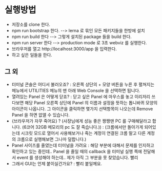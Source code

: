 # 실행방법

- 저장소를 clone 한다.
- npm run bootstrap 한다. --> lerna 로 묶인 모든 패키지들을 한방에 설치
- npm run build 한다 --> 그렇게 설치된 package 들을 build 한다.
- npm run server 한다 --> production mode 로 3초 webviz 를 실행한다.
- 브라우저를 열고 http://localhost:3000/app 을 입력한다.
- 하고 싶은 일들을 한다.

## 그 외
- 터미널 콘솔은 어디서 불러오죠? : 오른쪽 상단의 + 모양 버튼을 누른 후 펼쳐지는 메뉴에서 UTILITIES 메뉴의 맨 아래 Web Console 을 선택하면 됩니다.
- 열려있는 Panel 은 어떻게 닫죠? : 닫고 싶은 Panel 에 마우스를 놓고 이리저리 쓰다보면 해당 Panel 오른쪽 상단에 Panel 의 이름과 설정을 뜻하는 톱니바퀴 모양의 아이콘이 나옵니다. 그 아이콘을 클릭하면 몇가지 선택항목이 나오는데 Remove Panel 을 하면 없앨 수 있습니다.
- {브라우저가 자꾸 죽어요} ? (사장님에게 성능 좋은 짱짱맨 PC 를 구매해달라고 합니다. (6코어 32GB 메모리의 pc 도 잘 죽습니다.)) : (크롬에서만 돌아가게 되어있는데 시크릿 모드로 열어서 사용해보거나 죽는 계정이 연결된 크롬 말고 다른 계정의 크롬으로 실행해보면 그나마 덜합니다.)
- Panel 사이즈를 줄였는데 터미널을 가려요 : 해당 부분에 대해서 문제를 인지하고 확인하고 있는 중인데.. Panel 을 줄일 때의 callback 을 터미널 실행 쪽에 전달해서 event 를 생성해야 하는데.. 제가 아직 그 부분을 못 찾았습니다. 빨리 
- 그래서 GUI는 언제 붙이실건가요? : 빨리 붙일께요.
